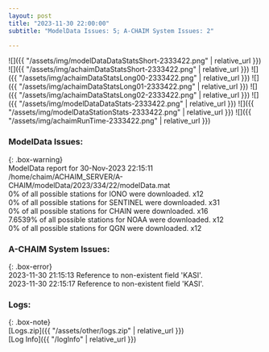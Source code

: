 ```yaml
---
layout: post
title: "2023-11-30 22:00:00"
subtitle: "ModelData Issues: 5; A-CHAIM System Issues: 2"

---
```


![]({{ "/assets/img/modelDataDataStatsShort-2333422.png" | relative_url }})
![]({{ "/assets/img/achaimDataStatsShort-2333422.png" | relative_url }})
![]({{ "/assets/img/achaimDataStatsLong00-2333422.png" | relative_url }})
![]({{ "/assets/img/achaimDataStatsLong01-2333422.png" | relative_url }})
![]({{ "/assets/img/achaimDataStatsLong02-2333422.png" | relative_url }})
![]({{ "/assets/img/modelDataDataStats-2333422.png" | relative_url }})
![]({{ "/assets/img/modelDataStationStats-2333422.png" | relative_url }})
![]({{ "/assets/img/achaimRunTime-2333422.png" | relative_url }})


### ModelData Issues:  
  
{: .box-warning}  
 ModelData report for 30-Nov-2023 22:15:11   
 /home/chaim/ACHAIM_SERVER/A-CHAIM/modelData/2023/334/22/modelData.mat   
 0% of all possible stations for IONO were downloaded. x12   
 0% of all possible stations for SENTINEL were downloaded. x31   
 0% of all possible stations for CHAIN were downloaded. x16   
 7.6539% of all possible stations for NOAA were downloaded. x12   
 0% of all possible stations for QGN were downloaded. x12   
  
### A-CHAIM System Issues:  
  
{: .box-error}  
2023-11-30 21:15:13 Reference to non-existent field 'KASI'.  
2023-11-30 22:15:17 Reference to non-existent field 'KASI'.  

### Logs:  
  
{: .box-note}  
[Logs.zip]({{ "/assets/other/logs.zip" | relative_url }})  
[Log Info]({{ "/logInfo" | relative_url }})  
